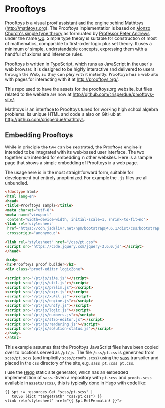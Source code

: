 # Prooftoys

Prooftoys is a visual proof assistant and
the engine behind Mathtoys (http://mathtoys.org).
The Prooftoys implementation is based on [Alonzo Church's 
simple type theory](http://plato.stanford.edu/entries/type-theory-church/)
as formulated by 
[Professor Peter Andrews](http://gtps.math.cmu.edu/andrews.html)
under the name [Q0](http://en.wikipedia.org/wiki/Q_zero).
Simple type theory is suitable for construction
of most of mathematics, comparable to first-order
logic plus set theory.  It uses a minimum of
simple, understandable concepts, expressing them with
a handful of axioms and inference rules. 

Prooftoys is written in TypeScript, which runs as
JavaScript in the user's
web browser.  It is designed to be highly interactive and delivered
to users through the Web, so they can play with it instantly.
Prooftoys has a web site with pages for interacting with it
at http://prooftoys.org/.

This repo used to have the assets for the prooftoys.org website, but
files related to the webiste are now at
http://github.com/crisperdue/prooftoys-site/.

[Mathtoys](http://mathtoys.org) is an interface to Prooftoys tuned for
working high school algebra problems.  Its unique HTML and code is also
on GitHub at http://github.com/crisperdue/mathtoys.

## Embedding Prooftoys

While in principle the two can be separated, the Prooftoys engine is intended to
be integrated with its web-based user interface.  The two together _are_
intended for embedding in other websites.  Here is a sample page that shows
a simple embedding of Prooftoys in a web page.

The usage here is in the most straightforward form, suitable for development
but entirely unoptimized.  For example the `.js` files are all unbundled.

````HTML
<!doctype html>
<html lang=en>
<head>
<title>Prooftoys sample</title>
<meta charset="utf-8">
<meta name="viewport"
 content="width=device-width, initial-scale=1, shrink-to-fit=no">
<link rel="stylesheet"
 href="https://cdn.jsdelivr.net/npm/bootstrap@4.6.1/dist/css/bootstrap-reboot.css"
 crossorigin="anonymous">

<link rel="stylesheet" href="/css/pt.css">
<script src="https://code.jquery.com/jquery-3.6.0.js"></script>
</head>

<body>
<h2>Prooftoys proof builder</h2>
<div class="proof-editor logicZone">

<script src="/pt/js/site.js"></script>
<script src="/pt/js/util.js"></script>
<script src="/pt/js/prelim.js"></script>
<script src="/pt/js/expr.js"></script>
<script src="/pt/js/xutil.js"></script>
<script src="/pt/js/engine.js"></script>
<script src="/pt/js/unify.js"></script>
<script src="/pt/js/logic.js"></script>
<script src="/pt/js/numbers.js"></script>
<script src="/pt/js/step-editor.js"></script>
<script src="/pt/js/rendering.js"></script>
<script src="/pt/js/solution-status.js"></script>
</body>
</html>
````

This example assumes that the Prooftoys JavaScript files have
been copied over to locations served as `/pt/js`.
The file `/css/pt.css` is generated from `scss/pt.scss`
(and implicitly `scss/proofs.scss`) using the 
[sass](https://sass-lang.com/) transpiler and placed
in the `css` directory of the site, e.g. `sass pt.scss pt.css`.

I use the [Hugo](https://gohugo.io/) static site generator, which has an
embedded implementation of `sass`.  Given a repository
with `pt.scss` and `proofs.scss` available in `assets/scss/`,
this is typically done in Hugo with code like:

````
{{ $pt := resources.Get "scss/pt.scss" |
   toCSS (dict "targetPath" "css/pt.css") }}
<link rel="stylesheet" href="{{ $pt.RelPermalink }}">
````

